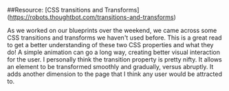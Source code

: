 ##Resource: [CSS transitions and Transforms] (https://robots.thoughtbot.com/transitions-and-transforms)

As we worked on our blueprints over the weekend, we came across some CSS transitions and transforms we haven't used before. This is a great read to get a better understanding of these two CSS properties and what they do! A simple animation can go a long way, creating better visual interaction for the user. I personally think the transition property is pretty nifty. It allows an element to be transformed smoothly and gradually, versus abruptly. It adds another dimension to the page that I think any user would be attracted to.
